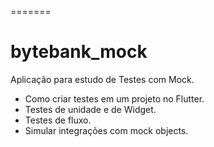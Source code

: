 =======
# bytebank_mock
Aplicação para estudo de Testes com Mock.

* Como criar testes em um projeto no Flutter.
* Testes de unidade e de Widget.
* Testes de fluxo.
* Simular integrações com mock objects.